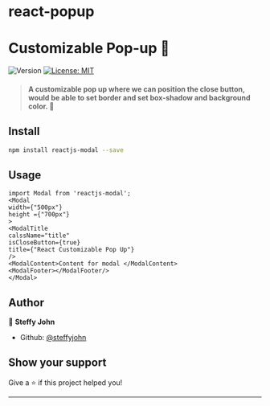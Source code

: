 # react-popup

<h1>Customizable Pop-up 👋</h1>
<p>
  <img alt="Version" src="https://img.shields.io/badge/version-0.1.0-blue.svg?cacheSeconds=2592000" />
  <a href="#" target="_blank">
    <img alt="License: MIT" src="https://img.shields.io/badge/License-MIT-yellow.svg" />
  </a>
</p>

> <h4 align=&#34;center&#34;>A customizable pop up where we can position the close button, would be able to set border and set box-shadow and background color. 👋</h4>


## Install

```sh
npm install reactjs-modal --save
```

## Usage


```es6
import Modal from 'reactjs-modal';
<Modal
width={"500px"}
height ={"700px"}
>
<ModalTitle
calssName="title"
isCloseButton={true}
title={"React Customizable Pop Up"}
/>
<ModalContent>Content for modal </ModalContent>
<ModalFooter></ModalFooter/>
</Modal>
```

## Author

👤 **Steffy John**

- Github: [@steffyjohn](https://github.com/steffyjohn/)

## Show your support

Give a ⭐️ if this project helped you!

---

